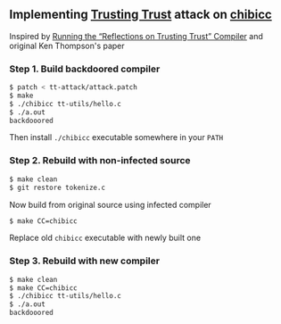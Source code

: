 ## Implementing [Trusting Trust](https://www.cs.cmu.edu/~rdriley/487/papers/Thompson_1984_ReflectionsonTrustingTrust.pdf) attack on [chibicc](https://github.com/rui314/chibicc)

Inspired by [Running the “Reflections on Trusting Trust” Compiler](https://research.swtch.com/nih) and original Ken Thompson's paper

### Step 1. Build backdoored compiler

```sh
$ patch < tt-attack/attack.patch
$ make
$ ./chibicc tt-utils/hello.c
$ ./a.out 
backdooored
```

Then install `./chibicc` executable somewhere in your `PATH`

### Step 2. Rebuild with non-infected source

```sh
$ make clean
$ git restore tokenize.c
```

Now build from original source using infected compiler

```sh
$ make CC=chibicc
```
Replace old `chibicc` executable with newly built one

### Step 3. Rebuild with new compiler

```sh
$ make clean
$ make CC=chibicc
$ ./chibicc tt-utils/hello.c
$ ./a.out
backdooored
```

